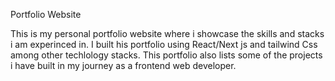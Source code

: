 Portfolio Website

This is my personal portfolio website where i showcase the skills and stacks i am experinced in. I built his portfolio using React/Next js and tailwind Css among other techlology stacks. 
This portfolio also lists some of the projects i have built in my journey as a frontend web developer.
